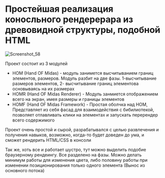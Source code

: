 # Простейшая реализация коносльного рендерерара из древовидной структуры, подобной HTML

![Screenshot_58](https://user-images.githubusercontent.com/67334706/175764324-d611c2eb-0110-4fc5-a9be-1d41d082dc03.png)

Проект состоит из 3 модулей

- HOM (Hand OF Midas) - модуль занимется высчитыванием границ элементов, размеров. Модуль разбит на две фазы. 1-высчитывание размеров элементов, 2- высчитывание границ элементова основываясь на их размерах
- HOMR (Hand OF Midas Renderer) - Модуль занмиется отображением всего на экран, имея размеры и границы элементов
- HOMF (Hand OF Midas Framework) - Простая оболчка над HOM, Представляет из себя фасад для взаимодействия с бибилиотекой, позволяет отлавливать клики на элементах и запускать перерендер всего содержимого 

Проект очень простой и сырой, разрабатывался с целью развлечения и получения навыков, возможно, когда-то будет доведен до ума, и сможет рендерить HTML/CSS в консоли

Так же, хоть все и работает шустро, тут можно выделить подобие браузерному рендеингу. Все разделено на фазы.
Можно делать минимум работы для изменения цвета, либо половину работы при изменении позиционирования только одного элемента (Вынос из основного потока)
